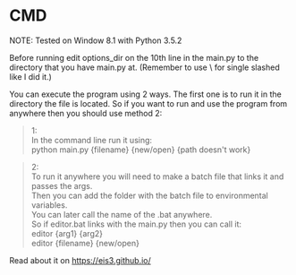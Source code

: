 # CMD

NOTE: Tested on Window 8.1 with Python 3.5.2

Before running edit options_dir on the 10th line in the main.py to the directory that you have main.py at. (Remember to use \\ for single slashed like I did it.)

You can execute the program using 2 ways. The first one is to run it in the directory the file is located. So if you want to run and use the program from anywhere then you should use method 2:

> 1: <br>
  In the command line run it using:<br>
  python main.py {filename} {new/open} {path doesn't work}

> 2: <br>
  To run it anywhere you will need to make a batch file that links it and passes the args.<br>
  Then you can add the folder with the batch file to environmental variables.<br>
  You can later call the name of the .bat anywhere.<br>
  So if editor.bat links with the main.py then you can call it:<br>
  editor {arg1} {arg2}<br>
  editor {filename} {new/open}


Read about it on https://eis3.github.io/
